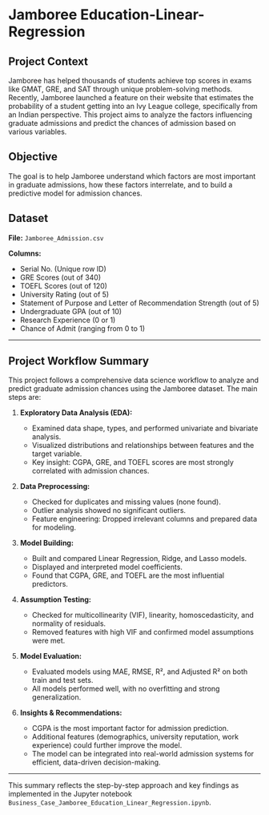 # Jamboree Education-Linear-Regression

## Project Context
Jamboree has helped thousands of students achieve top scores in exams like GMAT, GRE, and SAT through unique problem-solving methods. Recently, Jamboree launched a feature on their website that estimates the probability of a student getting into an Ivy League college, specifically from an Indian perspective. This project aims to analyze the factors influencing graduate admissions and predict the chances of admission based on various variables.

## Objective
The goal is to help Jamboree understand which factors are most important in graduate admissions, how these factors interrelate, and to build a predictive model for admission chances.


## Dataset
**File:** `Jamboree_Admission.csv`

**Columns:**
- Serial No. (Unique row ID)
- GRE Scores (out of 340)
- TOEFL Scores (out of 120)
- University Rating (out of 5)
- Statement of Purpose and Letter of Recommendation Strength (out of 5)
- Undergraduate GPA (out of 10)
- Research Experience (0 or 1)
- Chance of Admit (ranging from 0 to 1)

---

## Project Workflow Summary

This project follows a comprehensive data science workflow to analyze and predict graduate admission chances using the Jamboree dataset. The main steps are:

1. **Exploratory Data Analysis (EDA):**
   - Examined data shape, types, and performed univariate and bivariate analysis.
   - Visualized distributions and relationships between features and the target variable.
   - Key insight: CGPA, GRE, and TOEFL scores are most strongly correlated with admission chances.

2. **Data Preprocessing:**
   - Checked for duplicates and missing values (none found).
   - Outlier analysis showed no significant outliers.
   - Feature engineering: Dropped irrelevant columns and prepared data for modeling.

3. **Model Building:**
   - Built and compared Linear Regression, Ridge, and Lasso models.
   - Displayed and interpreted model coefficients.
   - Found that CGPA, GRE, and TOEFL are the most influential predictors.

4. **Assumption Testing:**
   - Checked for multicollinearity (VIF), linearity, homoscedasticity, and normality of residuals.
   - Removed features with high VIF and confirmed model assumptions were met.

5. **Model Evaluation:**
   - Evaluated models using MAE, RMSE, R², and Adjusted R² on both train and test sets.
   - All models performed well, with no overfitting and strong generalization.

6. **Insights & Recommendations:**
   - CGPA is the most important factor for admission prediction.
   - Additional features (demographics, university reputation, work experience) could further improve the model.
   - The model can be integrated into real-world admission systems for efficient, data-driven decision-making.

---

This summary reflects the step-by-step approach and key findings as implemented in the Jupyter notebook `Business_Case_Jamboree_Education_Linear_Regression.ipynb`.

